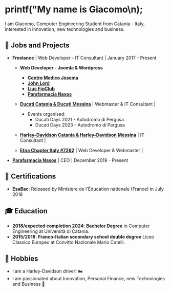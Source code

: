 # printf("My name is Giacomo\n);

I am Giacomo, Computer Engineering Student from Catania - Italy, interested in innovation, new technologies and business.


## 🏢 Jobs and Projects

* **Freelance** | Web Developer - IT Consultant | January 2017 - Present

  - **Web Developer - Joomla & Wordpress**
  
    - **[Centro Medico Josema](https://www.centromedicojosema.it/)**
    - **[John Lord](https://www.johnlord.it/)**
    - **[Liuc FinClub](https://www.liucfinclub.com/)**
    - **[Parafarmacia Naxos](https://www.parafarmacianaxos.it/)**

  * **[Ducati Catania & Ducati Messina](https://www.ducaticatania.it/)** | Webmaster & IT Consultant |
      * Events organised:
        - Ducati Days 2021 - Autodromo di Pergusa
        - Ducati Days 2023 - Autodromo di Pergusa

  * **[Harley-Davidson Catania & Harley-Davidson Messina](https://www.harley-davidson-catania.it/)** | IT Consultant |

  * **[Etna Chapter Italy #7292](https://www.etnachapter.it/)** | Web Developer & Webmaster |

* **[Parafarmacia Naxos](https://www.parafarmacianaxos.it/)** | CEO | December 2019 - Present

## 📜 Certifications
* **EsaBac**: Released by Ministère de l'Éducation nationale (France) in July 2018

## 🎓 Education
* **2018/expected completion 2024**: **Bachelor Degree** in Computer Engineering at Università di Catania.
* **2015/2018**: **Franco-Italian secondary school double degree** Liceo Classico Europeo at Convitto Nazionale Mario Cutelli.

## 🌟 Hobbies
  - I am a Harley-Davidson driver! 🏍
  - I am passionated about Innovation, Personal Finance, new Technologies and Business 💼

